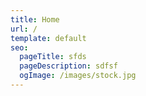 ```yaml
---
title: Home
url: /
template: default
seo:
  pageTitle: sfds
  pageDescription: sdfsf
  ogImage: /images/stock.jpg
---
```

